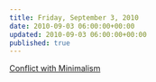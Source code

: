 ```yaml
---
title: Friday, September 3, 2010
date: 2010-09-03 06:00:00+00:00
updated: 2010-09-03 06:00:00+00:00
published: true
---
```


[Conflict with Minimalism](/conflict-with-minimalism/)


